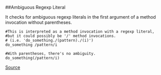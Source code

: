 ##Ambiguous Regexp Literal

It checks for ambiguous regexp literals in the first argument of a method invocation without parentheses.

```
#This is interpreted as a method invocation with a regexp literal,
#but it could possibly be '/' method invocations.
# (i.e. 'do_something./(pattern)./(i)')
do_something /pattern/i

#With parentheses, there's no ambiguity.
do_something(/pattern/i)
```

[Source](http://www.rubydoc.info/gems/rubocop/RuboCop/Cop/Lint/AmbiguousRegexpLiteral)
